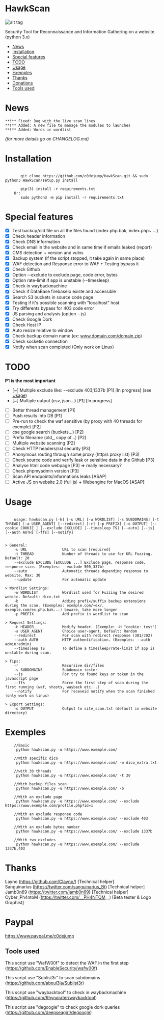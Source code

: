 # HawkScan

![alt tag](https://github.com/c0dejump/HawkScan/blob/master/static/hawkscan_logo.jpeg)

Security Tool for Reconnaissance and Information Gathering on a website. (python 3.x)

- [News](https://github.com/c0dejump/HawkScan/#News)
- [Installation](https://github.com/c0dejump/HawkScan/#Installation)
- [Special features](https://github.com/c0dejump/HawkScan/#Special-features)
- [TODO](https://github.com/c0dejump/HawkScan/#todo)
- [Usage](https://github.com/c0dejump/HawkScan/#usage)
- [Exemples](https://github.com/c0dejump/HawkScan/#exemples)
- [Thanks](https://github.com/c0dejump/HawkScan/#thanks)
- [Donations](https://github.com/c0dejump/HawkScan/#paypal)
- [Tools used](https://github.com/c0dejump/HawkScan/#tools-used)

# News
    **!** Fixed: Bug with the live scan lines
    **!** Added: A new file to manage the modules to launches
    **!** Added: Words in wordlist      
*(for more details go on CHANGELOG.md)*   
 
# Installation
``` 

       git clone https://github.com/c0dejump/HawkScan.git && sudo python3 HawkScan/setup.py install

       pip(3) install -r requirements.txt 
    Or:    
       sudo python3 -m pip install -r requirements.txt

``` 

# Special features
 - [x] Test backup/old file on all the files found (index.php.bak, index.php~ ...)
 - [x] Check header information
 - [x] Check DNS information
 - [x] Check email in the website and in same time if emails leaked (report)
 - [x] CMS detection + version and vulns
 - [x] Backup system (if the script stopped, it take again in same place)
 - [x] WAF detection and Response error to WAF + Testing bypass it
 - [x] Check Github
 - [x] Option --exclude to exclude page, code error, bytes
 - [x] Option rate-limit if app is unstable (--timesleep)
 - [x] Check in waybackmachine
 - [x] Check if DataBase firebaseio existe and accessible
 - [x] Search S3 buckets in source code page
 - [x] Testing if it's possible scanning with "localhost" host
 - [x] Try differents bypass for 403 code error
 - [x] JS parsing and analysis (option --js)
 - [x] Check Google Dork 
 - [x] Check Host IP
 - [x] Auto resize relative to window
 - [x] Check backup domain name (ex: www.domain.com/domain.zip)
 - [x] Check socketio connection
 - [x] Notify when scan completed (Only work on Linux)
 
# TODO 
**P1 is the most important**

 - [~] Multiple exclude like: --exclude 403,1337b [P1] [In progress] (see [Usage](https://github.com/c0dejump/HawkScan/#usage))
 - [~] Multiple output (csv, json...) [P1] [In progress]
 - [ ] Better thread management [P1]
 - [ ] Push results into DB [P1]
 - [ ] Pre-run to check the waf sensitive (by proxy with 40 threads for exemple) [P2]
 - [ ] cse google search (buckets...) [P2]
 - [ ] Prefix filename (old_, copy of...) [P2]
 - [ ] Multiple website scanning [P2]
 - [ ] Check HTTP headers/ssl security [P3]
 - [ ] Anonymous routing through some proxy (http/s proxy list) [P3]
 - [ ] Check source code and verify leak or sensitive data in the Github [P3]
 - [ ] Analyse html code webpage [P3] => really necessary?
 - [ ] Check phpmyadmin version [P3]
 - [ ] Scan API endpoints/informations leaks [ASAP]
 - [ ] Active JS on website 2.0 (full js) + Webengine for MacOS [ASAP]

# Usage
  
```
     
    usage: hawkscan.py [-h] [-u URL] [-w WORDLIST] [-s SUBDOMAINS] [-t THREAD] [-a USER_AGENT] [--redirect] [-r] [-p PREFIX] [-o OUTPUT] [--cookie COOKIE_] [--exclude EXCLUDE] [--timesleep TS] [--auto] [--js] [--auth AUTH] [-ffs] [--notify]  
 
```

``` 
> General:
    -u URL                URL to scan [required]
    -t THREAD             Number of threads to use for URL Fuzzing. Default: 20
    --exclude EXCLUDE [EXCLUDE ...] Exclude page, response code, response size. (Exemples: --exclude 500,337b)   
    --auto                Automatic threads depending response to website. Max: 30
    --update              For automatic update

> Wordlist Settings:
    -w WORDLIST           Wordlist used for Fuzzing the desired webite. Default: dico.txt     
    -b                    Adding prefix/suffix backup extensions during the scan. (Exemples: exemple.com/~ex/, exemple.com/ex.php.bak...) beware, take more longer
    -p PREFIX             Add prefix in wordlist to scan

> Request Settings:             
    -H HEADER_            Modify header. (Exemple: -H "cookie: test")    
    -a USER_AGENT         Choice user-agent. Default: Random    
    --redirect            For scan with redirect response (301/302)      
    --auth AUTH           HTTP authentification. (Exemples: --auth admin:admin)               
    --timesleep TS        To define a timesleep/rate-limit if app is unstable during scan.

> Tips:            
    -r                    Recursive dir/files      
    -s SUBDOMAINS         Subdomain tester         
    --js                  For try to found keys or token in the javascript page  
    --ffs                 Force the first step of scan during the first running (waf, vhosts, wayback etc...)              
    --notify              For receveid notify when the scan finished (only work on linux)

> Export Settings:                    
    -o OUTPUT             Output to site_scan.txt (default in website directory)            
```

# Exemples

```
    //Basic
     python hawkscan.py -u https://www.exemple.com/

    //With specific dico
     python hawkscan.py -u https://www.exemple.com/ -w dico_extra.txt

    //with 30 threads
     python hawkscan.py -u https://www.exemple.com/ -t 30

    //With backup files scan
     python hawkscan.py -u https://www.exemple.com/ -b

    //With an exclude page
     python hawkscan.py -u https://www.exemple.com/ --exclude https://www.exemple.com/profile.php?id=1

    //With an exclude response code
     python hawkscan.py -u https://www.exemple.com/ --exclude 403

    //With an exclude bytes number
     python hawkscan.py -u https://www.exemple.com/ --exclude 1337b 

    //With two excludes
     python hawkscan.py -u https://www.exemple.com/ --exclude 1337b,403

```

# Thanks
Layno (https://github.com/Clayno/) [Technical helper]      
Sanguinarius (https://twitter.com/sanguinarius_Bt) [Technical helper]  
Jamb0n69 (https://twitter.com/jamb0n69) [Technical helper]           
Cyber_Ph4ntoM (https://twitter.com/__PH4NTOM__) [Beta tester & Logo Graphist]


# Paypal

https://www.paypal.me/c0dejump

## Tools used

This script use "WafW00f" to detect the WAF in the first step (https://github.com/EnableSecurity/wafw00f)

This script use "Sublist3r" to scan subdomains (https://github.com/aboul3la/Sublist3r)

This script use "waybacktool" to check in waybackmachine (https://github.com/Rhynorater/waybacktool)

This script use "degoogle" to check google dork queries (https://github.com/deepseagirl/degoogle)
